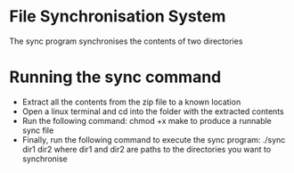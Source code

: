 # File Synchronisation System
The sync program synchronises the contents of two directories

# Running the sync command
- Extract all the contents from the zip file to a known location
- Open a linux terminal and cd into the folder with the extracted
contents
- Run the following command: chmod +x make to produce a runnable
sync file
- Finally, run the following command to execute the sync program:
./sync dir1 dir2
where dir1 and dir2 are paths to the directories you want to 
synchronise